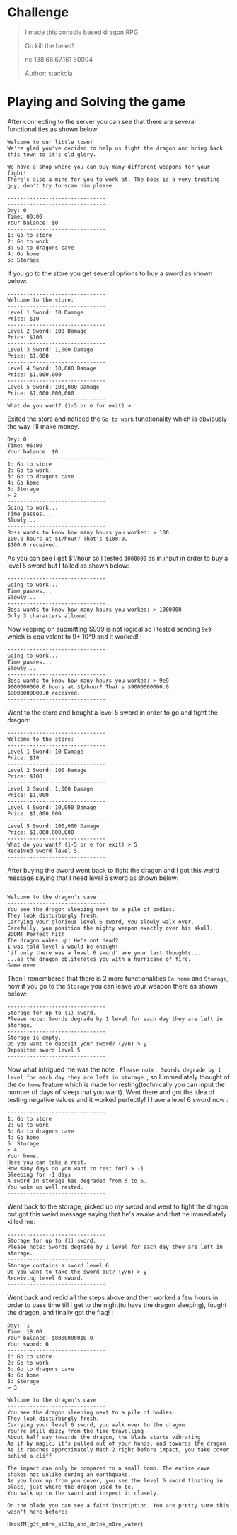 # Challenge
>I made this console based dragon RPG.
>
>Go kill the beast!
>
>nc 138.68.67.161 60004
>
>Author: stackola

# Playing and Solving the game

After connecting to the server you can see that there are several functionalities as shown below:
```
Welcome to our little town!
We're glad you've decided to help us fight the dragon and bring back this town to it's old glory.

We have a shop where you can buy many different weapons for your fight!
There's also a mine for you to work at. The boss is a very trusting guy, don't try to scam him please.

-------------------------------
-------------------------------
Day: 0
Time: 00:00
Your balance: $0
-------------------------------
1: Go to store
2: Go to work
3: Go to dragons cave
4: Go home
5: Storage
```
If you go to the store you get several options to buy a sword as shown below:
```
-------------------------------
Welcome to the store:
-------------------------------
Level 1 Sword: 10 Damage
Price: $10
-------------------------------
Level 2 Sword: 100 Damage
Price: $100
-------------------------------
Level 3 Sword: 1,000 Damage
Price: $1,000
-------------------------------
Level 4 Sword: 10,000 Damage
Price: $1,000,000
-------------------------------
Level 5 Sword: 100,000 Damage
Price: $1,000,000,000
-------------------------------
What do you want? (1-5 or e for exit) >
```
Exited the store and noticed the `Go to work` functionality which is obviously the way I'll make money.
```
Day: 0
Time: 06:00
Your balance: $0
-------------------------------
1: Go to store
2: Go to work
3: Go to dragons cave
4: Go home
5: Storage
> 2
-------------------------------
Going to work...
Time passes...
Slowly...
-------------------------------
Boss wants to know how many hours you worked: > 100
100.0 hours at $1/hour? That's $100.0.
$100.0 received.
```
As you can see I get $1/hour so I tested `1000000` as in input in order to buy a level 5 sword but I failed as shown below:
```
-------------------------------
Going to work...
Time passes...
Slowly...
-------------------------------
Boss wants to know how many hours you worked: > 1000000
Only 3 characters allowed
```

Now keeping on submitting $999 is not logical so I tested sending `9e9` which is equivalent to 9* 10^9 and it worked! :
```
-------------------------------
Going to work...
Time passes...
Slowly...
-------------------------------
Boss wants to know how many hours you worked: > 9e9
9000000000.0 hours at $1/hour? That's $9000000000.0.
$9000000000.0 received.
-------------------------------
```
Went to the store and bought a level 5 sword in order to go and fight the dragon:
```
-------------------------------
Welcome to the store:
-------------------------------
Level 1 Sword: 10 Damage
Price: $10
-------------------------------
Level 2 Sword: 100 Damage
Price: $100
-------------------------------
Level 3 Sword: 1,000 Damage
Price: $1,000
-------------------------------
Level 4 Sword: 10,000 Damage
Price: $1,000,000
-------------------------------
Level 5 Sword: 100,000 Damage
Price: $1,000,000,000
-------------------------------
What do you want? (1-5 or e for exit) > 5
Received Sword level 5.
-------------------------------
```

After buying the sword went back to fight the dragon and I got this weird message saying that I need level 6 sword  as shown below:
```
-------------------------------
Welcome to the dragon's cave
-------------------------------
You see the dragon sleeping next to a pile of bodies.
They look disturbingly fresh.
Carrying your glorious level 5 sword, you slowly walk over.
Carefully, you position the mighty weapon exactly over his skull.
BOOM! Perfect hit!
The dragon wakes up! He's not dead?
I was told level 5 would be enough!
'if only there was a level 6 sword' are your last thoughts...
...as the dragon obliterates you with a hurricane of fire.
Game over
```
Then I remembered that there is 2 more functionalities `Go home` and `Storage`, now if you go to the `Storage` you can leave your weapon there as shown below:
```
-------------------------------
Storage for up to (1) sword.
Please note: Swords degrade by 1 level for each day they are left in storage.
-------------------------------
Storage is empty.
Do you want to deposit your sword? (y/n) > y
Deposited sword level 5
-------------------------------
```
Now what intrigued me was the note : `Please note: Swords degrade by 1 level for each day they are left in storage.`, so I immediately thought of the `Go home` feature which is made for resting(technically you can input the number of days of sleep that you want). 
Went there and got the idea of testing negative values and it worked perfectly! I have a level 6 sword now :
```
-------------------------------
1: Go to store
2: Go to work
3: Go to dragons cave
4: Go home
5: Storage
> 4
Your home.
Here you can take a rest.
How many days do you want to rest for? > -1
Sleeping for -1 days
A sword in storage has degraded from 5 to 6.
You woke up well rested.
-------------------------------
```
Went back to the storage, picked up my sword and went to fight the dragon but got this weird message saying that he's awake and that he immediately killed me:
```
-------------------------------
Storage for up to (1) sword.
Please note: Swords degrade by 1 level for each day they are left in storage.
-------------------------------
Storage contains a sword level 6
Do you want to take the sword out? (y/n) > y
Receiving level 6 sword.
-------------------------------
```

Went back and redid all the steps above and then worked a few hours in order to pass time till I get to the night(to have the dragon sleeping), fought the dragon, and finally got the flag! :
```
Day: -1
Time: 18:00
Your balance: $8000000010.0
Your sword: 6
-------------------------------
1: Go to store
2: Go to work
3: Go to dragons cave
4: Go home
5: Storage
> 3
-------------------------------
Welcome to the dragon's cave
-------------------------------
You see the dragon sleeping next to a pile of bodies.
They look disturbingly fresh.
Carrying your level 6 sword, you walk over to the dragon
You're still dizzy from the time travelling
About half way towards the dragon, the blade starts vibrating
As if by magic, it's pulled out of your hands, and towards the dragon
As it reaches approximately Mach 2 right before impact, you take cover behind a cliff

The impact can only be compared to a small bomb. The entire cave shakes not unlike during an earthquake.
As you look up from you cover, you see the level 6 sword floating in place, just where the dragon used to be.
You walk up to the sword and inspect it closely.

On the blade you can see a faint inscription. You are pretty sure this wasn't here before:

HackTM{g3t_m0re_sl33p_and_dr1nk_m0re_water}
```



